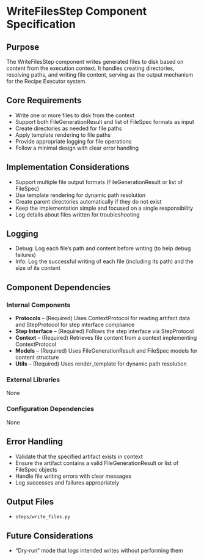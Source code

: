 # WriteFilesStep Component Specification

## Purpose

The WriteFilesStep component writes generated files to disk based on content from the execution context. It handles creating directories, resolving paths, and writing file content, serving as the output mechanism for the Recipe Executor system.

## Core Requirements

- Write one or more files to disk from the context
- Support both FileGenerationResult and list of FileSpec formats as input
- Create directories as needed for file paths
- Apply template rendering to file paths
- Provide appropriate logging for file operations
- Follow a minimal design with clear error handling

## Implementation Considerations

- Support multiple file output formats (FileGenerationResult or list of FileSpec)
- Use template rendering for dynamic path resolution
- Create parent directories automatically if they do not exist
- Keep the implementation simple and focused on a single responsibility
- Log details about files written for troubleshooting

## Logging

- Debug: Log each file’s path and content before writing (to help debug failures)
- Info: Log the successful writing of each file (including its path) and the size of its content

## Component Dependencies

### Internal Components

- **Protocols** – (Required) Uses ContextProtocol for reading artifact data and StepProtocol for step interface compliance
- **Step Interface** – (Required) Follows the step interface via StepProtocol
- **Context** – (Required) Retrieves file content from a context implementing ContextProtocol
- **Models** – (Required) Uses FileGenerationResult and FileSpec models for content structure
- **Utils** – (Required) Uses render_template for dynamic path resolution

### External Libraries

None

### Configuration Dependencies

None

## Error Handling

- Validate that the specified artifact exists in context
- Ensure the artifact contains a valid FileGenerationResult or list of FileSpec objects
- Handle file writing errors with clear messages
- Log successes and failures appropriately

## Output Files

- `steps/write_files.py`

## Future Considerations

- “Dry-run” mode that logs intended writes without performing them
